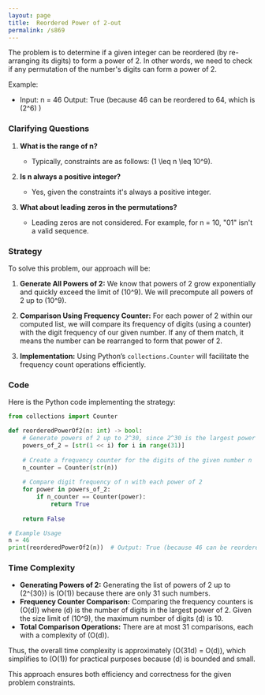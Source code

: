 ```yaml
---
layout: page
title:  Reordered Power of 2-out
permalink: /s869
---
```


The problem is to determine if a given integer can be reordered (by re-arranging its digits) to form a power of 2. In other words, we need to check if any permutation of the number's digits can form a power of 2.

Example:
- Input: n = 46
  Output: True (because 46 can be reordered to 64, which is \(2^6\) )

### Clarifying Questions

1. **What is the range of n?**
   - Typically, constraints are as follows: \(1 \leq n \leq 10^9\).

2. **Is n always a positive integer?**
   - Yes, given the constraints it's always a positive integer.

3. **What about leading zeros in the permutations?**
   - Leading zeros are not considered. For example, for n = 10, "01" isn't a valid sequence.

### Strategy

To solve this problem, our approach will be:
  
1. **Generate All Powers of 2:** We know that powers of 2 grow exponentially and quickly exceed the limit of \(10^9\). We will precompute all powers of 2 up to \(10^9\).

2. **Comparison Using Frequency Counter:** For each power of 2 within our computed list, we will compare its frequency of digits (using a counter) with the digit frequency of our given number. If any of them match, it means the number can be rearranged to form that power of 2.

3. **Implementation:** Using Python’s `collections.Counter` will facilitate the frequency count operations efficiently.

### Code

Here is the Python code implementing the strategy:

```python
from collections import Counter

def reorderedPowerOf2(n: int) -> bool:
    # Generate powers of 2 up to 2^30, since 2^30 is the largest power of 2 less than 10^9
    powers_of_2 = [str(1 << i) for i in range(31)]
    
    # Create a frequency counter for the digits of the given number n
    n_counter = Counter(str(n))
    
    # Compare digit frequency of n with each power of 2
    for power in powers_of_2:
        if n_counter == Counter(power):
            return True
    
    return False

# Example Usage
n = 46
print(reorderedPowerOf2(n))  # Output: True (because 46 can be reordered to 64, which is 2^6)
```

### Time Complexity

- **Generating Powers of 2:** Generating the list of powers of 2 up to \(2^{30}\) is \(O(1)\) because there are only 31 such numbers.
- **Frequency Counter Comparison:** Comparing the frequency counters is \(O(d)\) where \(d\) is the number of digits in the largest power of 2. Given the size limit of \(10^9\), the maximum number of digits \(d\) is 10.
- **Total Comparison Operations:** There are at most 31 comparisons, each with a complexity of \(O(d)\).

Thus, the overall time complexity is approximately \(O(31d) = O(d)\), which simplifies to \(O(1)\) for practical purposes because \(d\) is bounded and small.

This approach ensures both efficiency and correctness for the given problem constraints.